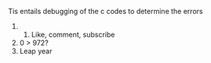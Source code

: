 Tis entails debugging of the c codes to determine the errors
1. 1. Like, comment, subscribe
2. 0 > 972?
3. Leap year

